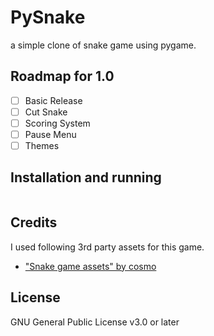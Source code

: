 # PySnake

a simple clone of snake game using pygame.

## Roadmap for 1.0

- [ ] Basic Release
- [ ] Cut Snake
- [ ] Scoring System
- [ ] Pause Menu
- [ ] Themes

## Installation and running

```bash
```

## Credits

I used following 3rd party assets for this game.

- ["Snake game assets" by cosmo](https://cosme.itch.io/snake)

## License

GNU General Public License v3.0 or later
